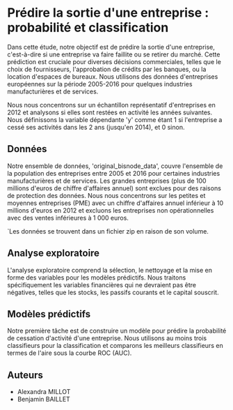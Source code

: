 # Prédire la sortie d'une entreprise : probabilité et classification

Dans cette étude, notre objectif est de prédire la sortie d'une entreprise, c'est-à-dire si une entreprise va faire faillite ou se retirer du marché. Cette prédiction est cruciale pour diverses décisions commerciales, telles que le choix de fournisseurs, l'approbation de crédits par les banques, ou la location d'espaces de bureaux. Nous utilisons des données d'entreprises européennes sur la période 2005-2016 pour quelques industries manufacturières et de services.

Nous nous concentrons sur un échantillon représentatif d'entreprises en 2012 et analysons si elles sont restées en activité les années suivantes. Nous définissons la variable dépendante 'y' comme étant 1 si l'entreprise a cessé ses activités dans les 2 ans (jusqu'en 2014), et 0 sinon.

## Données

Notre ensemble de données, 'original_bisnode_data', couvre l'ensemble de la population des entreprises entre 2005 et 2016 pour certaines industries manufacturières et de services. Les grandes entreprises (plus de 100 millions d'euros de chiffre d'affaires annuel) sont exclues pour des raisons de protection des données. Nous nous concentrons sur les petites et moyennes entreprises (PME) avec un chiffre d'affaires annuel inférieur à 10 millions d'euros en 2012 et excluons les entreprises non opérationnelles avec des ventes inférieures à 1 000 euros. 

`Les données se trouvent dans un fichier zip en raison de son volume. 

## Analyse exploratoire

L'analyse exploratoire comprend la sélection, le nettoyage et la mise en forme des variables pour les modèles prédictifs. Nous traitons spécifiquement les variables financières qui ne devraient pas être négatives, telles que les stocks, les passifs courants et le capital souscrit.

## Modèles prédictifs

Notre première tâche est de construire un modèle pour prédire la probabilité de cessation d'activité d'une entreprise. Nous utilisons au moins trois classifieurs pour la classification et comparons les meilleurs classifieurs en termes de l'aire sous la courbe ROC (AUC).

## Auteurs

- Alexandra MILLOT
- Benjamin BAILLET



